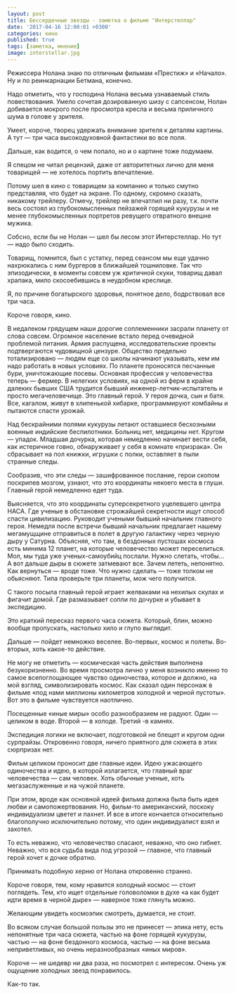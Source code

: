```yaml
---
layout: post
title: Бессердечные звезды - заметка о фильме "Интерстеллар"
date: '2017-04-16 12:00:01 +0300'
categories: кино
published: true
tags: [заметка, мнение]
image: interstellar.jpg
---
```


Режиссера Нолана знаю по отличным фильмам «Престиж» и «Начало». Ну и по реинкарнации Бетмана, конечно.

Надо отметить, что у господина Нолана весьма узнаваемый стиль повествования. Умело сочетая дозированную шизу с сапсенсом, Нолан добивается мокрого после просмотра кресла и весьма приличного шума в голове у зрителя.

Умеет, короче, творец удержать внимание зрителя к деталям картины. А тут — три часа высокодуховной фантастики во все поля.

Дальше, как водится, о чем попало, но и о картине тоже подумаем.

Я спецом не читал рецензий, даже от авторитетных лично для меня товарищей — не хотелось портить впечатление.

Потому шел в кино с товарищем за компанию и только смутно представляя, что будет на экране. По одному, скромно сказать, никакому трейлеру. Отмечу, трейлер не впечатлил ни разу, т.к. почти весь состоял из глубокомысленных пейзажей горящей кукурузы и не менее глубокомысленных портретов ревущего отвратного внешне мужика.

Собсно, если бы не Нолан — шел бы лесом этот Интерстеллар. Но тут — надо было сходить.

Товарищ, помнится, был с устатку, перед сеансом мы еще удачно нахрюкались с ним бургеров в ближайшей тошниловке. Так что эпизодически, в моменты совсем уж критичной скуки, товарищ давал храпака, мило скосоебившись в неудобном креслице.

Я, по причине богатырского здоровья, понятное дело, бодрствовал все три часа.

Короче говоря, кино.

В недалеком грядущем наши дорогие соплеменники засрали планету от слова совсем. Огромное население встало перед очевидной проблемой питания. Армия распущена, исследовательские проекты подтвергаются чудовищной цензуре. Общество предельно тотализировано — людям еще со школы начинают указывать, кем им надо работать в новых условиях. По планете проносятся песчанные бури, уничтожающие посевы. Основная профессия у человечества теперь — фермер. В нелегких условиях, на одной из ферм в крайне далеких бывших США трудится бывший инженер-летчик-испытатель и просто мегачеловечище. Это главный герой. У героя дочка, сын и батя. Все, кагалом, живут в хлипенькой хибарке, программируют комбайны и пытаются спасти урожай.

Над бескрайними полями кукурузы летают оставшиеся бесхозными военные индийские беспилотники. Больниц нет, медицины нет. Кругом — упадок. Младшая дочурка, которая немедленно начинает вести себя, как истеричное говно, обнаруживает у себя в комнате «призрака». Он сбрасывает на пол книжки, игрушки с полки, оставляет в пыли странные следы.

Сообразив, что эти следы — зашифрованное послание, герои скопом поскрипев мозгом, узнают, что это координаты некоего места в глуши. Главный герой немедленно едет туда.

Выясняется, что это координаты суперсекретного уцелевшего центра НАСА. Где ученые в обстановке строжайшей секретности ищут способ спасти цивилизацию. Руководит учеными бывший начальник главного героя. Немедля после встречи бывший начальник предлагает нашему мегамущщине отправиться в полет в другую галактику через черную дыру у Сатурна. Объясняя, что там, в бездонных пустошах космоса есть минима 12 планет, на которые человечество может переселиться. Мол, мы туда уже ученых-самоубийц послали. Нужно слетать, чтобы… А вот дальше дыры в сюжете затмевают все. Зачем лететь, непонятно. Как вернуться — вроде тоже. Что нужно сделать — тоже толком не обьясняют. Типа проверьте три планеты, мож чего получится.

С такого посыла главный герой играет желваками на нехилых скулах и фигачит домой. Где размазывает сопли по дочурке и убывает в экспедицию.

Это краткий пересказ первого часа сюжета. Который, блин, можно вообще пропускать, настолько хило и глупо выглядит.

Дальше — пойдет немножко веселее. Во-первых, космос и полеты. Во-вторых, хоть какое-то действие.

Не могу не отметить — космическая часть действия выполнена безукоризненно. Во время просмотра лично у меня возникло именно то самое всепоглощающее чувство одиночества, которое и должно, на мой взгляд, символизировать космос. Как сказал один персонаж в фильме «под нами миллионы километров холодной и черной пустоты». Вот это в фильме чувствуется наотлично.

Посещенные «иные миры» особо разнообразием не радуют. Один — целиком в воде. Второй — в холоде. Третий -в камнях.

Экспедиция логики не включает, подготовкой не блещет и кругом одни сурпрайзы. Откровенно говоря, ничего приятного для сюжета в этих сюрпризах нет.

Фильм целиком проносит две главные идеи. Идею ужасающего одиночества и идею, в которой излагается, что главный враг человечества — сам человек. Хоть обычные ученые, хоть мегазаслуженные и на чужой планете.

При этом, вроде как основной идеей фильма должна была быть идея любви и самопожертвования. Но, фильм-то американский, поскоку индивидуализм цветет и пахнет. И все в итоге кончается относительно благополучно исключительно потому, что один индивидуалист взял и захотел.

То есть неважно, что человечество спасают, неважно, что оно гибнет. Неважно, что вся судьба вида под угрозой — главное, что главный герой хочет к дочке обратно.

Принимать подобную херню от Нолана откровенно странно.

Короче говоря, тем, кому нравится холодный космос — стоит поглядеть. Тем, кто ищет отдельные головоломки в духе «а как будет идти время в черной дыре» — наверное тоже глянуть можно.

Желающим увидеть космоэпик смотреть, думается, не стоит.

Во всяком случае большой пользы это не принесет — эпика нету, есть непонятные три часа сюжета, частью на фоне горящей кукурузы, частью — на фоне бездонного космоса, частью — на фоне весьма неприветливых, но очень неразнообразных «иных миров».

Короче — не шедевр ни два раза, но посмотрел с интересом. Очень уж ощущение холодных звезд понравилось.

Как-то так.

